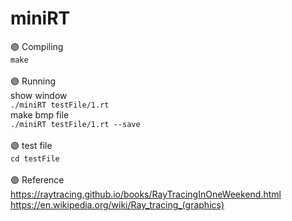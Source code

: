 # miniRT

🟣 Compiling</br>
```make```</br>
</br>
🟣 Running</br>
show window</br>
```./miniRT testFile/1.rt```</br>
make bmp file</br>
```./miniRT testFile/1.rt --save```</br>
</br>
🟣 test file</br>
```cd testFile```</br>
</br>
🟣 Reference</br>
https://raytracing.github.io/books/RayTracingInOneWeekend.html</br>
https://en.wikipedia.org/wiki/Ray_tracing_(graphics)
